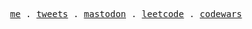 <p align="center">
  <samp>
    <a href="https://poke.dev">me</a> .
    <a href="https://twitter.com/pokedotdev">tweets</a> .
    <a href="https://elk.zone/mas.to/@pokedotdev">mastodon</a> .
    <a href="https://leetcode.com/pokedotdev">leetcode</a> .
    <a href="https://www.codewars.com/users/pokedotdev">codewars</a>
  </samp>
</p>
